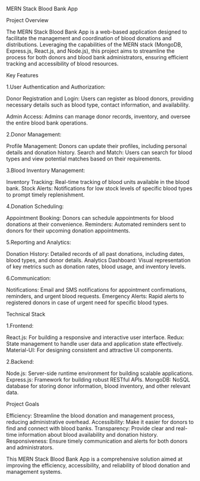 MERN Stack Blood Bank App

Project Overview

The MERN Stack Blood Bank App is a web-based application designed to facilitate the management and coordination of blood donations and distributions. 
Leveraging the capabilities of the MERN stack (MongoDB, Express.js, React.js, and Node.js), this project aims to streamline the process for both donors and blood bank
administrators, ensuring efficient tracking and accessibility of blood resources.

Key Features

1.User Authentication and Authorization:

Donor Registration and Login: Users can register as blood donors, providing necessary details such as blood type, contact information, and availability.

Admin Access: Admins can manage donor records, inventory, and oversee the entire blood bank operations.

2.Donor Management:

Profile Management: Donors can update their profiles, including personal details and donation history.
Search and Match: Users can search for blood types and view potential matches based on their requirements.

3.Blood Inventory Management:

Inventory Tracking: Real-time tracking of blood units available in the blood bank.
Stock Alerts: Notifications for low stock levels of specific blood types to prompt timely replenishment.

4.Donation Scheduling:

Appointment Booking: Donors can schedule appointments for blood donations at their convenience.
Reminders: Automated reminders sent to donors for their upcoming donation appointments.

5.Reporting and Analytics:

Donation History: Detailed records of all past donations, including dates, blood types, and donor details.
Analytics Dashboard: Visual representation of key metrics such as donation rates, blood usage, and inventory levels.

6.Communication:

Notifications: Email and SMS notifications for appointment confirmations, reminders, and urgent blood requests.
Emergency Alerts: Rapid alerts to registered donors in case of urgent need for specific blood types.

Technical Stack

1.Frontend:

React.js: For building a responsive and interactive user interface.
Redux: State management to handle user data and application state effectively.
Material-UI: For designing consistent and attractive UI components.

2.Backend:

Node.js: Server-side runtime environment for building scalable applications.
Express.js: Framework for building robust RESTful APIs.
MongoDB: NoSQL database for storing donor information, blood inventory, and other relevant data.

Project Goals

Efficiency: Streamline the blood donation and management process, reducing administrative overhead.
Accessibility: Make it easier for donors to find and connect with blood banks.
Transparency: Provide clear and real-time information about blood availability and donation history.
Responsiveness: Ensure timely communication and alerts for both donors and administrators.

This MERN Stack Blood Bank App is a comprehensive solution aimed at improving the efficiency,
accessibility, and reliability of blood donation and management systems.
